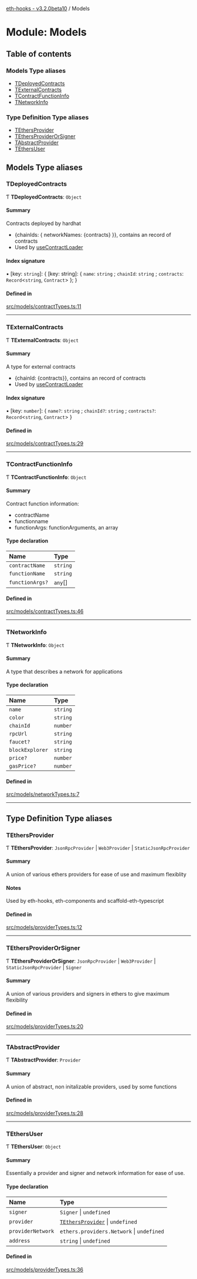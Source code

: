 [eth-hooks - v3.2.0beta10](../README.md) / Models

# Module: Models

## Table of contents

### Models Type aliases

- [TDeployedContracts](Models.md#tdeployedcontracts)
- [TExternalContracts](Models.md#texternalcontracts)
- [TContractFunctionInfo](Models.md#tcontractfunctioninfo)
- [TNetworkInfo](Models.md#tnetworkinfo)

### Type Definition Type aliases

- [TEthersProvider](Models.md#tethersprovider)
- [TEthersProviderOrSigner](Models.md#tethersproviderorsigner)
- [TAbstractProvider](Models.md#tabstractprovider)
- [TEthersUser](Models.md#tethersuser)

## Models Type aliases

### TDeployedContracts

Ƭ **TDeployedContracts**: `Object`

#### Summary
Contracts deployed by hardhat
- {chainIds: { networkNames: {contracts} }}, contains an record of contracts
- Used by [useContractLoader](Hooks.md#usecontractloader)

#### Index signature

▪ [key: `string`]: { [key: string]: { `name`: `string` ; `chainId`: `string` ; `contracts`: `Record`<`string`, `Contract`\>  };  }

#### Defined in

[src/models/contractTypes.ts:11](https://github.com/scaffold-eth/eth-hooks/blob/be00c69/src/models/contractTypes.ts#L11)

___

### TExternalContracts

Ƭ **TExternalContracts**: `Object`

#### Summary
A type for external contracts
- {chainId: {contracts}}, contains an record of contracts
- Used by [useContractLoader](Hooks.md#usecontractloader)

#### Index signature

▪ [key: `number`]: { `name?`: `string` ; `chainId?`: `string` ; `contracts?`: `Record`<`string`, `Contract`\>  }

#### Defined in

[src/models/contractTypes.ts:29](https://github.com/scaffold-eth/eth-hooks/blob/be00c69/src/models/contractTypes.ts#L29)

___

### TContractFunctionInfo

Ƭ **TContractFunctionInfo**: `Object`

#### Summary
Contract function information:
- contractName
- functionname
- functionArgs: functionArguments, an array

#### Type declaration

| Name | Type |
| :------ | :------ |
| `contractName` | `string` |
| `functionName` | `string` |
| `functionArgs?` | `any`[] |

#### Defined in

[src/models/contractTypes.ts:46](https://github.com/scaffold-eth/eth-hooks/blob/be00c69/src/models/contractTypes.ts#L46)

___

### TNetworkInfo

Ƭ **TNetworkInfo**: `Object`

#### Summary
A type that describes a network for applications

#### Type declaration

| Name | Type |
| :------ | :------ |
| `name` | `string` |
| `color` | `string` |
| `chainId` | `number` |
| `rpcUrl` | `string` |
| `faucet?` | `string` |
| `blockExplorer` | `string` |
| `price?` | `number` |
| `gasPrice?` | `number` |

#### Defined in

[src/models/networkTypes.ts:7](https://github.com/scaffold-eth/eth-hooks/blob/be00c69/src/models/networkTypes.ts#L7)

___

## Type Definition Type aliases

### TEthersProvider

Ƭ **TEthersProvider**: `JsonRpcProvider` \| `Web3Provider` \| `StaticJsonRpcProvider`

#### Summary
A union of various ethers providers for ease of use and maximum flexiblity

#### Notes
Used by eth-hooks, eth-components and scaffold-eth-typescript

#### Defined in

[src/models/providerTypes.ts:12](https://github.com/scaffold-eth/eth-hooks/blob/be00c69/src/models/providerTypes.ts#L12)

___

### TEthersProviderOrSigner

Ƭ **TEthersProviderOrSigner**: `JsonRpcProvider` \| `Web3Provider` \| `StaticJsonRpcProvider` \| `Signer`

#### Summary
A union of various providers and signers in ethers to give maximum flexibility

#### Defined in

[src/models/providerTypes.ts:20](https://github.com/scaffold-eth/eth-hooks/blob/be00c69/src/models/providerTypes.ts#L20)

___

### TAbstractProvider

Ƭ **TAbstractProvider**: `Provider`

#### Summary
A union of abstract, non initalizable providers, used by some functions

#### Defined in

[src/models/providerTypes.ts:28](https://github.com/scaffold-eth/eth-hooks/blob/be00c69/src/models/providerTypes.ts#L28)

___

### TEthersUser

Ƭ **TEthersUser**: `Object`

#### Summary
Essentially a provider and signer and network information for ease of use.

#### Type declaration

| Name | Type |
| :------ | :------ |
| `signer` | `Signer` \| `undefined` |
| `provider` | [`TEthersProvider`](Models.md#tethersprovider) \| `undefined` |
| `providerNetwork` | `ethers.providers.Network` \| `undefined` |
| `address` | `string` \| `undefined` |

#### Defined in

[src/models/providerTypes.ts:36](https://github.com/scaffold-eth/eth-hooks/blob/be00c69/src/models/providerTypes.ts#L36)
